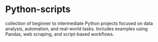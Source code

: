 # Python-scripts
 collection of beginner to intermediate Python projects focused on data analysis, automation, and real-world tasks. Includes examples using Pandas, web scraping, and script-based workflows.
